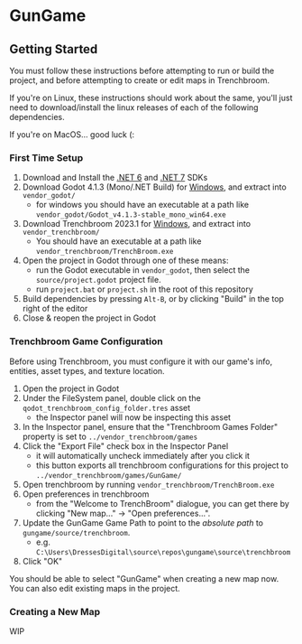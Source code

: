 # GunGame

## Getting Started

You must follow these instructions before attempting to run or build the project, and before attempting to create or edit maps in Trenchbroom.

If you're on Linux, these instructions should work about the same, you'll just need to download/install the linux releases of each of the following dependencies.

If you're on MacOS... good luck (:

### First Time Setup

1. Download and Install the [.NET 6](https://dotnet.microsoft.com/en-us/download/dotnet/6.0) and [.NET 7](https://dotnet.microsoft.com/en-us/download/dotnet/7.0) SDKs
1. Download Godot 4.1.3 (Mono/.NET Build) for [Windows](https://github.com/godotengine/godot/releases/download/4.1.3-stable/Godot_v4.1.3-stable_mono_win64.zip), and extract into `vendor_godot/`
    - for windows you should have an executable at a path like `vendor_godot/Godot_v4.1.3-stable_mono_win64.exe`
1. Download Trenchbroom 2023.1 for [Windows](https://github.com/TrenchBroom/TrenchBroom/releases/download/v2023.1/TrenchBroom-Win64-v2023.1-Release.7z), and extract into `vendor_trenchbroom/`
    - You should have an executable at a path like `vendor_trenchbroom/TrenchBroom.exe`
1. Open the project in Godot through one of these means:
    - run the Godot executable in `vendor_godot`, then select the `source/project.godot` project file.
    - run `project.bat` or `project.sh` in the root of this repository
1. Build dependencies by pressing `Alt-B`, or by clicking "Build" in the top right of the editor
1. Close & reopen the project in Godot

### Trenchbroom Game Configuration

Before using Trenchbroom, you must configure it with our game's info, entities, asset types, and texture location.

1. Open the project in Godot
1. Under the FileSystem panel, double click on the `qodot_trenchbroom_config_folder.tres` asset
    - the Inspector panel will now be inspecting this asset
1. In the Inspector panel, ensure that the "Trenchbroom Games Folder" property is set to `../vendor_trenchbroom/games`
1. Click the "Export File" check box in the Inspector Panel
    - it will automatically uncheck immediately after you click it
    - this button exports all trenchbroom configurations for this project to `../vendor_trenchbroom/games/GunGame/`
1. Open trenchbroom by running `vendor_trenchbroom/TrenchBroom.exe`
1. Open preferences in trenchbroom
    - from the "Welcome to TrenchBroom" dialogue, you can get there by clicking "New map..." -> "Open preferences...".
1. Update the GunGame Game Path to point to the *absolute path* to `gungame/source/trenchbroom`.
    - e.g. `C:\Users\DressesDigital\source\repos\gungame\source\trenchbroom`
1. Click "OK"

You should be able to select "GunGame" when creating a new map now. You can also edit existing maps in the project.

### Creating a New Map

WIP
